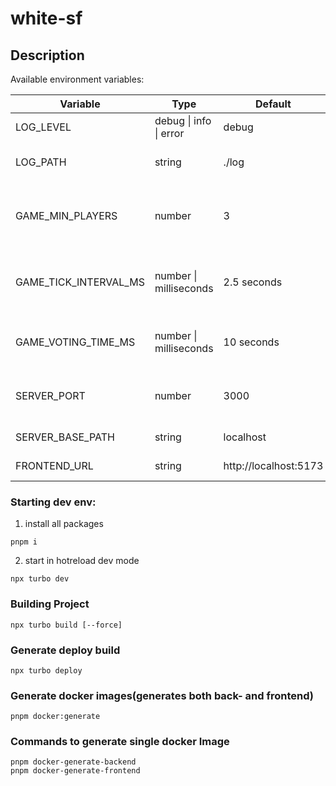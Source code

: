 # white-sf

## Description

Available environment variables:

| Variable              | Type                   | Default               | Description                                         |
| --------------------- | ---------------------- | --------------------- | --------------------------------------------------- |
| LOG_LEVEL             | debug \| info \| error | debug                 | Sets the log level                                  |
| LOG_PATH              | string                 | ./log                 | path to log file directory                          |
| GAME_MIN_PLAYERS      | number                 | 3                     | required number of players to start a game          |
| GAME_TICK_INTERVAL_MS | number \| milliseconds | 2.5 seconds           | time until next state is calculated in milliseconds |
| GAME_VOTING_TIME_MS   | number \| milliseconds | 10 seconds            | duration of votings are running in milliseconds     |
| SERVER_PORT           | number                 | 3000                  | Port the webserver is listening to                  |
| SERVER_BASE_PATH      | string                 | localhost             | Server dns name                                     |
| FRONTEND_URL          | string                 | http://localhost:5173 | url to the frontend                                 |

### Starting dev env:

1. install all packages

```ssh
pnpm i
```

2. start in hotreload dev mode

```ssh
npx turbo dev
```

### Building Project

```ssh
npx turbo build [--force]
```

### Generate deploy build

```ssh
npx turbo deploy
```

### Generate docker images(generates both back- and frontend)

```ssh
pnpm docker:generate
```

### Commands to generate single docker Image

```ssh
pnpm docker-generate-backend
pnpm docker-generate-frontend
```
